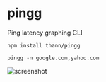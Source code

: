 # pingg
Ping latency graphing CLI

`npm install thann/pingg`

`pingg -n google.com,yahoo.com`

![screenshot](https://github.com/Thann/pingg/blob/master/example.png)
